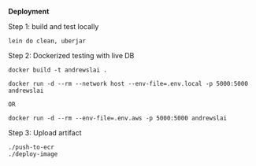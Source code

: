 
**Deployment**

Step 1: build and test locally

`lein do clean, uberjar`


Step 2: Dockerized testing with live DB
```
docker build -t andrewslai .

docker run -d --rm --network host --env-file=.env.local -p 5000:5000 andrewslai

OR 

docker run -d --rm --env-file=.env.aws -p 5000:5000 andrewslai
```

Step 3: Upload artifact

```
./push-to-ecr
./deploy-image
```
